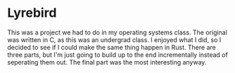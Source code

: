 Lyrebird
========

This was a project we had to do in my operating systems class.
The original was written in C, as this was an undergrad class.
I enjoyed what I did, so I decided to see if I could make the same thing happen in Rust.
There are three parts, but I'm just going to build up to the end incrementally instead of seperating them out.
The final part was the most interesting anyway.
